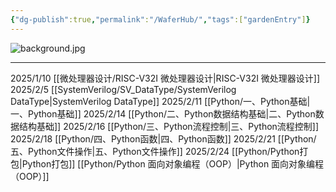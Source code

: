 ```yaml
---
{"dg-publish":true,"permalink":"/WaferHub/","tags":["gardenEntry"]}
---
```


![background.jpg](/img/user/SystemVerilog/imgs/background.jpg)
***

2025/1/10 [[微处理器设计/RISC-V32I 微处理器设计\|RISC-V32I 微处理器设计]]
2025/2/5 [[SystemVerilog/SV_DataType/SystemVerilog DataType\|SystemVerilog DataType]]
2025/2/11 [[Python/一、Python基础\|一、Python基础]]
2025/2/14 [[Python/二、Python数据结构基础\|二、Python数据结构基础]]
2025/2/16 [[Python/三、Python流程控制\|三、Python流程控制]]
2025/2/18 [[Python/四、Python函数\|四、Python函数]]
2025/2/21 [[Python/五、Python文件操作\|五、Python文件操作]]
2025/2/24 [[Python/Python打包\|Python打包]]  [[Python/Python 面向对象编程（OOP）\|Python 面向对象编程（OOP）]]

